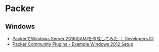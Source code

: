 # Packer

## Windows
- [PackerでWindows Server 2016のAMIを作成してみた ｜ Developers.IO](https://dev.classmethod.jp/cloud/aws/packer-winsrv2016-createami/)
- [Packer Community Plugins - Example Windows 2012 Setup](https://gist.github.com/mefellows/0373408377337ab62ff5)
